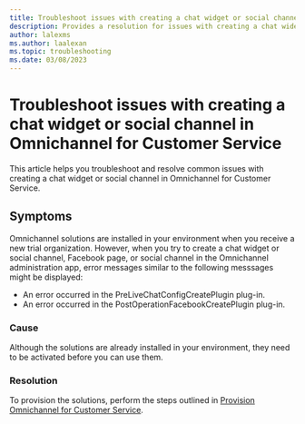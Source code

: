 ```yaml
---
title: Troubleshoot issues with creating a chat widget or social channel in Omnichannel for Customer Service
description: Provides a resolution for issues with creating a chat wideget or social channel in Omnichannel for Customer Service.
author: lalexms
ms.author: laalexan
ms.topic: troubleshooting
ms.date: 03/08/2023
---
```


# Troubleshoot issues with creating a chat widget or social channel in Omnichannel for Customer Service

This article helps you troubleshoot and resolve common issues with creating a chat widget or social channel in Omnichannel for Customer Service.

## Symptoms

Omnichannel solutions are installed in your environment when you receive a new trial organization. However, when you try to create a chat widget or social channel, Facebook page, or social channel in the Omnichannel administration app, error messages similar to the following messsages might be displayed:

- An error occurred in the PreLiveChatConfigCreatePlugin plug-in.
- An error occurred in the PostOperationFacebookCreatePlugin plug-in.

### Cause

Although the solutions are already installed in your environment, they need to be activated before you can use them.
 
### Resolution

To provision the solutions, perform the steps outlined in [Provision Omnichannel for Customer Service](/dynamics365/customer-service/omnichannel-provision-license).
